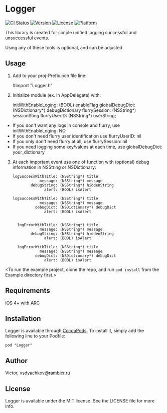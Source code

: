# Logger

[![CI Status](http://img.shields.io/travis/Victor/Logger.svg?style=flat)](https://travis-ci.org/Victor/Logger)
[![Version](https://img.shields.io/cocoapods/v/Logger.svg?style=flat)](http://cocoadocs.org/docsets/Logger)
[![License](https://img.shields.io/cocoapods/l/Logger.svg?style=flat)](http://cocoadocs.org/docsets/Logger)
[![Platform](https://img.shields.io/cocoapods/p/Logger.svg?style=flat)](http://cocoadocs.org/docsets/Logger)

This library is created for simple unified logging successful and unsuccessful events.

Using any of these tools is optional, and can be adjusted

## Usage

1) Add to your proj-Prefix.pch file line:

      #import "Logger.h"

2) Initialize module (ex. in AppDelegate) with:

      initWithEnableLoging: (BOOL) enableFlag
           globalDebugDict: (NSDictionary*) debugDictionary
             flurrySession: (NSString*) sessionSting
              flurryUserID: (NSString*) userString;


+ If you don't want any logs in console and flurry, use initWithEnableLoging: NO
+ If you don't need flurry user identification use flurryUserID: nil
+ If you only don't need flurry at all, use flurrySession: nil
+ If you need logging some key/values at each time, use globalDebugDict: your_dictionary


3) At each important event use one of function with (optional) debug information in NSString or NSDictionary:

       logSuccessWithTitle: (NSString*) title 
                   message: (NSString*) message 
               debugString: (NSString*) hiddenString 
                     alert: (BOOL) isAlert

       logSuccessWithTitle: (NSString*) title 
                   message: (NSString*) message 
                 debugDict: (NSDictionary*) debugDict 
                     alert: (BOOL) isAlert


         logErrorWithTitle: (NSString*) title 
                   message: (NSString*) message 
               debugString: (NSString*) hiddenString 
                     alert: (BOOL) isAlert

         logErrorWithTitle: (NSString*) title 
                   message: (NSString*) message 
                 debugDict: (NSDictionary*) debugDict 
                     alert: (BOOL) isAlert


<To run the example project, clone the repo, and run `pod install` from the Example directory first.>

## Requirements

iOS 4+ with ARC

## Installation

Logger is available through [CocoaPods](http://cocoapods.org). To install
it, simply add the following line to your Podfile:

    pod "Logger"

## Author

Victor, vsdyachkov@rambler.ru

## License

Logger is available under the MIT license. See the LICENSE file for more info.
